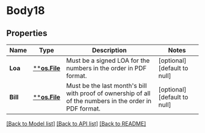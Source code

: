 # Body18

## Properties
Name | Type | Description | Notes
------------ | ------------- | ------------- | -------------
**Loa** | [****os.File**](*os.File.md) | Must be a signed LOA for the numbers in the order in PDF format. | [optional] [default to null]
**Bill** | [****os.File**](*os.File.md) | Must be the last month&#x27;s bill with proof of ownership of all of the numbers in the order in PDF format. | [optional] [default to null]

[[Back to Model list]](../README.md#documentation-for-models) [[Back to API list]](../README.md#documentation-for-api-endpoints) [[Back to README]](../README.md)

